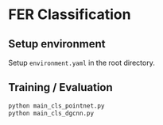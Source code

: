 # FER Classification

## Setup environment
Setup `environment.yaml` in the root directory.

## Training / Evaluation

```bash
python main_cls_pointnet.py
python main_cls_dgcnn.py
```